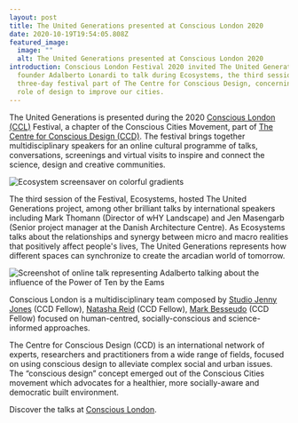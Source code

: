 ```yaml
---
layout: post
title: The United Generations presented at Conscious London 2020
date: 2020-10-19T19:54:05.808Z
featured_image:
  image: ""
  alt: The United Generations presented at Conscious London 2020
introduction: Conscious London Festival 2020 invited The United Generations'
  founder Adalberto Lonardi to talk during Ecosystems, the third session of the
  three-day festival part of The Centre for Conscious Design, concerning the
  role of design to improve our cities.
---
```

The United Generations is presented during the 2020 [Conscious London (CCL)](https://theccd.org/domain/conscious-london/) Festival, a chapter of the Conscious Cities Movement, part of [The Centre for Conscious Design (CCD)](https://theccd.org/). The festival brings together multidisciplinary speakers for an online cultural programme of talks, conversations, screenings and virtual visits to inspire and connect the science, design and creative communities. 

![Ecosystem screensaver on colorful gradients](/assets/uploads/ecosystems.jpg "Conscious London - Ecosystems, third session of three day festival")

The third session of the Festival, Ecosystems, hosted The United Generations project, among other brilliant talks by international speakers including Mark Thomann (Director of wHY Landscape) and Jen Masengarb (Senior project manager at the Danish Architecture Centre). As Ecosystems talks about the relationships and synergy between micro and macro realities that positively affect people's lives, The United Generations represents how different spaces can synchronize to create the arcadian world of tomorrow.

![Screenshot of online talk representing Adalberto talking about the influence of the Power of Ten by the Eams](/assets/uploads/consicous_talk.jpeg "Conscious London - Adalberto presenting the United Generations ")

Conscious London is a multidisciplinary team composed by [Studio Jenny Jones](https://studiojennyjones.com/) (CCD Fellow), [Natasha Reid](https://www.matterspacesoul.com/) (CCD Fellow), [Mark Besseudo](https://markbessoudo.com/hi/) (CCD Fellow) focused on human-centred, socially-conscious and science-informed approaches.

The Centre for Conscious Design (CCD) is an international network of experts, researchers and practitioners from a wide range of fields, focused on using conscious design to alleviate complex social and urban issues. The “conscious design” concept emerged out of the Conscious Cities movement which advocates for a healthier, more socially-aware and democratic built environment.

Discover the talks at [Conscious London](https://www.youtube.com/channel/UC-Bbwz5OiTCqCCmIH9RQxwA).